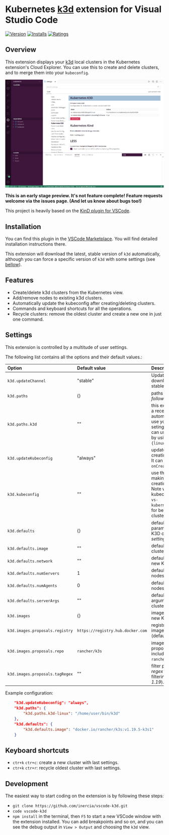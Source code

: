 # Kubernetes [k3d](https://github.com/rancher/k3d) extension for Visual Studio Code

[![Version](https://vsmarketplacebadge.apphb.com/version/inercia.vscode-k3d.svg)](https://marketplace.visualstudio.com/items?itemName=inercia.vscode-k3d)
[![Installs](https://vsmarketplacebadge.apphb.com/installs/inercia.vscode-k3d.svg)](https://marketplace.visualstudio.com/items?itemName=inercia.vscode-k3d)
[![Ratings](https://vsmarketplacebadge.apphb.com/rating/inercia.vscode-k3d.svg)](https://vsmarketplacebadge.apphb.com/rating/inercia.vscode-k3d.svg)

## Overview

This extension displays your [k3d](https://github.com/rancher/k3d) local clusters
in the Kubernetes extension's Cloud Explorer. You can use this to create and
delete clusters, and to merge them into your `kubeconfig`.

![](images/screencast-1.gif)

**This is an early stage preview. It's not feature complete! Feature requests
welcome via the issues page. (And let us know about bugs too!)**

This project is heavily based on the [KinD plugin for VSCode](https://github.com/deislabs/kind-vscode).

## Installation

You can find this plugin in the
[VSCode Marketplace](https://marketplace.visualstudio.com/items?itemName=inercia.vscode-k3d).
You will find detailed installation instructions there.

This extension will download the latest, stable version of `k3d` automatically, although you can
force a specific version of `k3d` with some settings (see [bellow](#Settings)).

## Features

* Create/delete k3d clusters from the Kubernetes view.
* Add/remove nodes to existing k3d clusters.
* Automatically update the kubeconfig after creating/deleting clusters.
* Commands and keyboard shortcuts for all the operations.
* Recycle clusters: remove the oldest cluster and create a new one in just one command.

## Settings

This extension is controlled by a multitude of user settings.

The following list contains all the options and their default values.:

| Option | Default value | Description |
| :--- | :--- | :--- |
| `k3d.updateChannel` | "stable" | Update channel for downloading k3d binaries: stable/all |
| `k3d.paths` | {} | paths for different tools. _[see following settings]_ |
| `k3d.paths.k3d` | "" | this extension will download a recent version of `k3d` automatically, but you can use your own binary by seting this parameter. You can use OS-specific binaries by using `k3d.paths.k3d-{linux,mac,windows}` instead. |
| `k3d.updateKubeconfig` | "always" | update the kubeconfig after creating/destroying a cluster. It can be `always`, `never` or `onCreate`. |
| `k3d.kubeconfig` | "" | use this kubeconfig for making modificatios after creating/destroying clusters. Note well that this kubeconfig must be in the `vs-kubernetes.knownKubeconfigs` for being shown in the clusters view. |
| `k3d.defaults` | {} | defaults for different parameters used for new K3D clusters. _[see following settings]_ |
| `k3d.defaults.image` | "" | default image for new K3D clusters. |
| `k3d.defaults.network` | "" | default existing network for new K3D cluster. |
| `k3d.defaults.numServers` | 1 | default number of server nodes for new K3D clusters. |
| `k3d.defaults.numAgents` | 0 | default number of agent nodes for new K3D clusters. |
| `k3d.defaults.serverArgs` | "" | default K3S server arguments for new K3D clusters. |
| `k3d.images` | {} | images used for creating new K3D cluster nodes |
| `k3d.images.proposals.registry`| `https://registry.hub.docker.com` | registry used for looking for images for the cluster (defaults to the Docker Hub). |
| `k3d.images.proposals.repo` | `rancher/k3s` | image repository used for proposing different images, including the namespace (ie, `rancher/k3s`) |
| `k3d.images.proposals.tagRegex` | "" | filter proposed images with a _regex_ (ie, `.*v1\\.19.*` for filtering all the images with _1.19_). |

Example configuration:

```JSON
    "k3d.updateKubeconfig": "always",
    "k3d.paths": {
        "k3d.paths.k3d-linux": "/home/user/bin/k3d"
    },
    "k3d.defaults": {
        "k3d.defaults.image": "docker.io/rancher/k3s:v1.19.5-k3s1"
    }
```

## Keyboard shortcuts

* `ctr+k` `ctr+c`: create a new cluster with last settings.
* `ctr+k` `ctr+r`: recycle oldest cluster with last settings.

## Development

The easiest way to start coding on the extension is by following these steps:

* `git clone https://github.com/inercia/vscode-k3d.git`
* `code vscode-k3d`
* `npm install` in the terminal, then `F5` to start a new VSCode window
with the extension installed. You can add breakpoints and so on, and you
can see the debug output in `View > Output` and choosing the `k3d` view.
